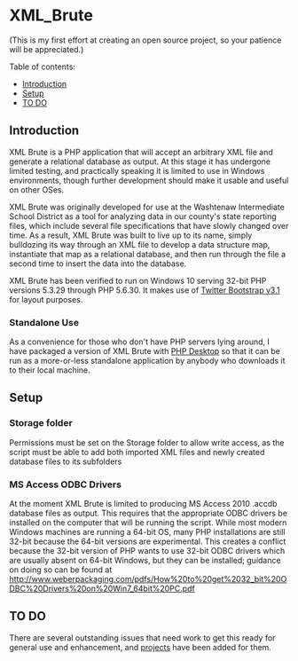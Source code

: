 # XML_Brute

(This is my first effort at creating an open source project, so your patience will be appreciated.)

Table of contents:
* [Introduction](#introduction)
* [Setup](#setup)
* [TO DO](#to-do)

## Introduction

XML Brute is a PHP application that will accept an arbitrary XML file and generate a relational database as output.  At this stage 
it has undergone limited testing, and practically speaking it is limited to use in Windows environments, though further development
should make it usable and useful on other OSes.

XML Brute was originally developed for use at the Washtenaw Intermediate School District as a tool for analyzing data in our county's 
state reporting files, which include several file specifications that have slowly changed over time.  As a result, XML Brute was built
to live up to its name, simply bulldozing its way through an XML file to develop a data structure map, instantiate that map as a 
relational database, and then run through the file a second time to insert the data into the database.

XML Brute has been verified to run on Windows 10 serving 32-bit PHP versions 5.3.29 through PHP 5.6.30.  It makes use of [Twitter Bootstrap v3.1](https://getbootstrap.com) for layout purposes.

### Standalone Use
As a convenience for those who don't have PHP servers lying around, I have packaged a version of XML Brute with [PHP Desktop](../../../../cztomczak/phpdesktop)
so that it can be run as a more-or-less standalone application by anybody who downloads it to their local machine.

## Setup

### Storage folder
Permissions must be set on the Storage folder to allow write access, as the script must be able to add both imported XML files and newly 
created database files to its subfolders

### MS Access ODBC Drivers
At the moment XML Brute is limited to producing MS Access 2010 .accdb database files as output.  This requires that the appropriate ODBC 
drivers be installed on the computer that will be running the script.  While most modern Windows machines are running a 64-bit OS, many
PHP installations are still 32-bit because the 64-bit versions are experimental.  This creates a conflict because the 32-bit version of 
PHP wants to use 32-bit ODBC drivers which are usually absent on 64-bit Windows, but they can be installed; guidance on doing so can be
found at http://www.weberpackaging.com/pdfs/How%20to%20get%2032_bit%20ODBC%20Drivers%20on%20Win7_64bit%20PC.pdf

## TO DO

There are several outstanding issues that need work to get this ready for general use and enhancement, and [projects](../../projects) have been added for them.
